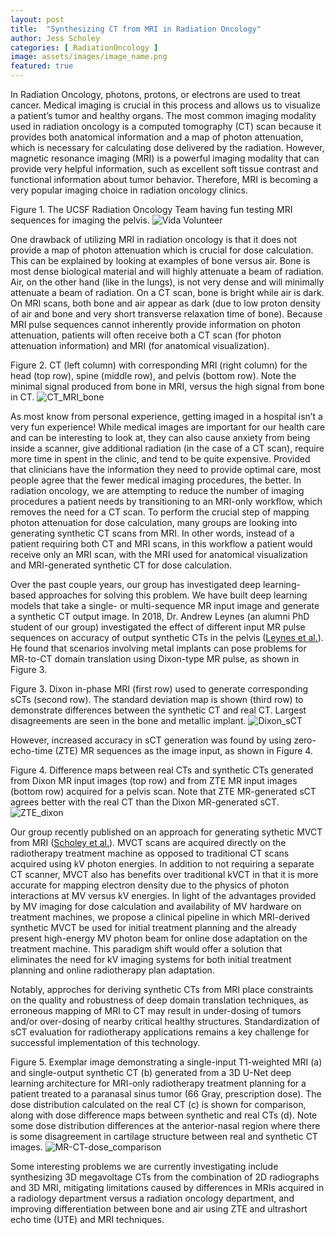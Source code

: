 ```yaml
---
layout: post
title:  "Synthesizing CT from MRI in Radiation Oncology"
author: Jess Scholey
categories: [ RadiationOncology ]
image: assets/images/image_name.png
featured: true
---
```


In Radiation Oncology, photons, protons, or electrons are used to treat cancer. Medical imaging is crucial in this process and allows us to visualize a patient’s tumor and healthy organs. The most common imaging modality used in radiation oncology is a computed tomography (CT) scan because it provides both anatomical information and a map of photon attenuation, which is necessary for calculating dose delivered by the radiation. However, magnetic resonance imaging (MRI) is a powerful imaging modality that can provide very helpful information, such as excellent soft tissue contrast and functional information about tumor behavior. Therefore, MRI is becoming a very popular imaging choice in radiation oncology clinics. 

Figure 1. The UCSF Radiation Oncology Team having fun testing MRI sequences for imaging the pelvis. ![Vida Volunteer](../assets/images/Vida_volunteer.JPG)

One drawback of utilizing MRI in radiation oncology is that it does not provide a map of photon attenuation which is crucial for dose calculation. This can be explained by looking at examples of bone versus air. Bone is most dense biological material and will highly attenuate a beam of radiation. Air, on the other hand (like in the lungs), is not very dense and will minimally attenuate a beam of radiation. On a CT scan, bone is bright while air is dark. On MRI scans, both bone and air appear as dark (due to low proton density of air and bone and very short transverse relaxation time of bone). Because MRI pulse sequences cannot inherently provide information on photon attenuation, patients will often receive both a CT scan (for photon attenuation information) and MRI (for anatomical visualization). 

Figure 2. CT (left column) with corresponding MRI (right column) for the head (top row), spine (middle row), and pelvis (bottom row). Note the minimal signal produced from bone in MRI, versus the high signal from bone in CT. ![CT_MRI_bone](../assets/images/CT_MRI_bone.jpg)

As most know from personal experience, getting imaged in a hospital isn’t a very fun experience! While medical images are important for our health care and can be interesting to look at, they can also cause anxiety from being inside a scanner, give additional radiation (in the case of a CT scan), require more time in spent in the clinic, and tend to be quite expensive. Provided that clinicians have the information they need to provide optimal care, most people agree that the fewer medical imaging procedures, the better. In radiation oncology, we are attempting to reduce the number of imaging procedures a patient needs by transitioning to an MRI-only workflow, which removes the need for a CT scan. To perform the crucial step of mapping photon attenuation for dose calculation, many groups are looking into generating synthetic CT scans from MRI. In other words, instead of a patient requiring both CT and MRI scans, in this workflow a patient would receive only an MRI scan, with the MRI used for anatomical visualization and MRI-generated synthetic CT for dose calculation. 

Over the past couple years, our group has investigated deep learning-based approaches for solving this problem. We have built deep learning models that take a single- or multi-sequence MR input image and generate a synthetic CT output image. In 2018, Dr. Andrew Leynes (an alumni PhD student of our group) investigated the effect of different input MR pulse sequences on accuracy of output synthetic CTs in the pelvis ([Leynes et al.](https://pubmed.ncbi.nlm.nih.gov/29084824/)). He found that scenarios involving metal implants can pose problems for MR-to-CT domain translation using Dixon-type MR pulse, as shown in Figure 3.

Figure 3. Dixon in-phase MRI (first row) used to generate corresponding sCTs (second row). The standard deviation map is shown (third row) to demonstrate differences between the synthetic CT and real CT. Largest disagreements are seen in the bone and metallic implant. ![Dixon_sCT](../assets/images/Dixon_sCT.jpg)

However, increased accuracy in sCT generation was found by using zero-echo-time (ZTE) MR sequences as the image input, as shown in Figure 4. 

Figure 4. Difference maps between real CTs and synthetic CTs generated from Dixon MR input images (top row) and from ZTE MR input images (bottom row) acquired for a pelvis scan. Note that ZTE MR-generated sCT agrees better with the real CT than the Dixon MR-generated sCT. ![ZTE_dixon](../assets/images/ZTE_dixon.jpg)

Our group recently published on an approach for generating sythetic MVCT from MRI ([Scholey et al.](https://aapm.onlinelibrary.wiley.com/doi/abs/10.1002/mp.15876)). MVCT scans are acquired directly on the radiotherapy treatment machine as opposed to traditional CT scans acquired using kV photon energies. In addition to not requiring a separate CT scanner, MVCT also has benefits over traditional kVCT in that it is more accurate for mapping electron density due to the physics of photon interactions at MV versus kV energies. In light of the advantages provided by MV imaging for dose calculation and availability of MV hardware on treatment machines, we propose a clinical pipeline in which MRI-derived synthetic MVCT be used for initial treatment planning and the already present high-energy MV photon beam for online dose adaptation on the treatment machine. This paradigm shift would offer a solution that eliminates the need for kV imaging systems for both initial treatment planning and online radiotherapy plan adaptation. 

Notably, approches for deriving synthetic CTs from MRI place constraints on the quality and robustness of deep domain translation techniques, as erroneous mapping of MRI to CT may result in under-dosing of tumors and/or over-dosing of nearby critical healthy structures. Standardization of sCT evaluation for radiotherapy applications remains a key challenge for successful implementation of this technology.  

Figure 5. Exemplar image demonstrating a single-input T1-weighted MRI (a) and single-output synthetic CT (b) generated from a 3D U-Net deep learning architecture for MRI-only radiotherapy treatment planning for a patient treated to a paranasal sinus tumor (66 Gray, prescription dose). The dose distribution calculated on the real CT (c) is shown for comparison, along with dose difference maps between synthetic and real CTs (d). Note some dose distribution differences at the anterior-nasal region where there is some disagreement in cartilage structure between real and synthetic CT images. ![MR-CT-dose_comparison](../assets/images/MR-CT-dose_comparison.jpg)

Some interesting problems we are currently investigating include synthesizing 3D megavoltage CTs from the combination of 2D radiographs and 3D MRI, mitigating limitations caused by differences in MRIs acquired in a radiology department versus a radiation oncology department, and improving differentiation between bone and air using ZTE and ultrashort echo time (UTE) and MRI techniques. 

